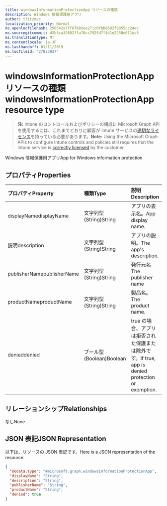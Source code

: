 ```yaml
---
title: windowsInformationProtectionApp リソースの種類
description: Windows 情報保護用アプリ
author: tfitzmac
localization_priority: Normal
ms.openlocfilehash: 250542a7ff87b02ee271c0fbb8682f9855cc24ec
ms.sourcegitcommit: d2b3ca32602ffa76cc7925d7f4d1e2258e611ea5
ms.translationtype: MT
ms.contentlocale: ja-JP
ms.lasthandoff: 01/11/2019
ms.locfileid: "27833937"
---
```

# <a name="windowsinformationprotectionapp-resource-type"></a><span data-ttu-id="ec7c9-103">windowsInformationProtectionApp リソースの種類</span><span class="sxs-lookup"><span data-stu-id="ec7c9-103">windowsInformationProtectionApp resource type</span></span>

> <span data-ttu-id="ec7c9-104">**注:** Intune のコントロールおよびポリシーの構成に Microsoft Graph API を使用するには、これまでどおりに顧客が Intune サービスの[適切なライセンス](https://go.microsoft.com/fwlink/?linkid=839381)を持っている必要があります。</span><span class="sxs-lookup"><span data-stu-id="ec7c9-104">**Note:** Using the Microsoft Graph APIs to configure Intune controls and policies still requires that the Intune service is [correctly licensed](https://go.microsoft.com/fwlink/?linkid=839381) by the customer.</span></span>

<span data-ttu-id="ec7c9-105">Windows 情報保護用アプリ</span><span class="sxs-lookup"><span data-stu-id="ec7c9-105">App for Windows information protection</span></span>
## <a name="properties"></a><span data-ttu-id="ec7c9-106">プロパティ</span><span class="sxs-lookup"><span data-stu-id="ec7c9-106">Properties</span></span>
|<span data-ttu-id="ec7c9-107">プロパティ</span><span class="sxs-lookup"><span data-stu-id="ec7c9-107">Property</span></span>|<span data-ttu-id="ec7c9-108">種類</span><span class="sxs-lookup"><span data-stu-id="ec7c9-108">Type</span></span>|<span data-ttu-id="ec7c9-109">説明</span><span class="sxs-lookup"><span data-stu-id="ec7c9-109">Description</span></span>|
|:---|:---|:---|
|<span data-ttu-id="ec7c9-110">displayName</span><span class="sxs-lookup"><span data-stu-id="ec7c9-110">displayName</span></span>|<span data-ttu-id="ec7c9-111">文字列型 (String)</span><span class="sxs-lookup"><span data-stu-id="ec7c9-111">String</span></span>|<span data-ttu-id="ec7c9-112">アプリの表示名。</span><span class="sxs-lookup"><span data-stu-id="ec7c9-112">App display name.</span></span>|
|<span data-ttu-id="ec7c9-113">説明</span><span class="sxs-lookup"><span data-stu-id="ec7c9-113">description</span></span>|<span data-ttu-id="ec7c9-114">文字列型 (String)</span><span class="sxs-lookup"><span data-stu-id="ec7c9-114">String</span></span>|<span data-ttu-id="ec7c9-115">アプリの説明。</span><span class="sxs-lookup"><span data-stu-id="ec7c9-115">The app's description.</span></span>|
|<span data-ttu-id="ec7c9-116">publisherName</span><span class="sxs-lookup"><span data-stu-id="ec7c9-116">publisherName</span></span>|<span data-ttu-id="ec7c9-117">文字列型 (String)</span><span class="sxs-lookup"><span data-stu-id="ec7c9-117">String</span></span>|<span data-ttu-id="ec7c9-118">発行元名</span><span class="sxs-lookup"><span data-stu-id="ec7c9-118">The publisher name</span></span>|
|<span data-ttu-id="ec7c9-119">productName</span><span class="sxs-lookup"><span data-stu-id="ec7c9-119">productName</span></span>|<span data-ttu-id="ec7c9-120">文字列型 (String)</span><span class="sxs-lookup"><span data-stu-id="ec7c9-120">String</span></span>|<span data-ttu-id="ec7c9-121">製品名。</span><span class="sxs-lookup"><span data-stu-id="ec7c9-121">The product name.</span></span>|
|<span data-ttu-id="ec7c9-122">denied</span><span class="sxs-lookup"><span data-stu-id="ec7c9-122">denied</span></span>|<span data-ttu-id="ec7c9-123">ブール型 (Boolean)</span><span class="sxs-lookup"><span data-stu-id="ec7c9-123">Boolean</span></span>|<span data-ttu-id="ec7c9-124">true の場合、アプリは拒否された保護または除外です。</span><span class="sxs-lookup"><span data-stu-id="ec7c9-124">If true, app is denied protection or exemption.</span></span>|

## <a name="relationships"></a><span data-ttu-id="ec7c9-125">リレーションシップ</span><span class="sxs-lookup"><span data-stu-id="ec7c9-125">Relationships</span></span>
<span data-ttu-id="ec7c9-126">なし</span><span class="sxs-lookup"><span data-stu-id="ec7c9-126">None</span></span>
## <a name="json-representation"></a><span data-ttu-id="ec7c9-127">JSON 表記</span><span class="sxs-lookup"><span data-stu-id="ec7c9-127">JSON Representation</span></span>
<span data-ttu-id="ec7c9-128">以下は、リソースの JSON 表記です。</span><span class="sxs-lookup"><span data-stu-id="ec7c9-128">Here is a JSON representation of the resource.</span></span>
<!-- {
  "blockType": "resource",
  "@odata.type": "microsoft.graph.windowsInformationProtectionApp"
}
-->
``` json
{
  "@odata.type": "#microsoft.graph.windowsInformationProtectionApp",
  "displayName": "String",
  "description": "String",
  "publisherName": "String",
  "productName": "String",
  "denied": true
}
```



